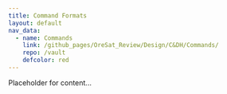 ```yaml
---
title: Command Formats
layout: default
nav_data:
  - name: Commands
    link: /github_pages/OreSat_Review/Design/C&DH/Commands/
    repo: /vault
    defcolor: red
---
```



Placeholder for content...
